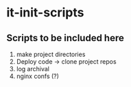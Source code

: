 # it-init-scripts

## Scripts to be included here
  1. make project directories
  2. Deploy code -> clone project repos
  3. log archival
  4. nginx confs (?)
